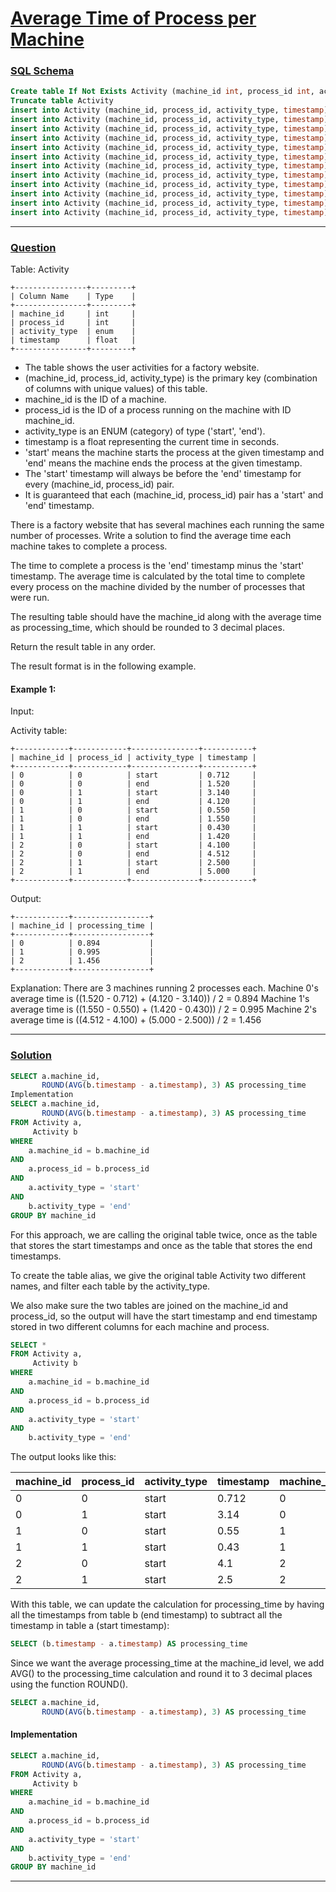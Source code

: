 # [Average Time of Process per Machine](#average-time-of-process-per-machine)

### [SQL Schema](#sql-schema)
```sql
Create table If Not Exists Activity (machine_id int, process_id int, activity_type ENUM('start', 'end'), timestamp float)
Truncate table Activity
insert into Activity (machine_id, process_id, activity_type, timestamp) values ('0', '0', 'start', '0.712')
insert into Activity (machine_id, process_id, activity_type, timestamp) values ('0', '0', 'end', '1.52')
insert into Activity (machine_id, process_id, activity_type, timestamp) values ('0', '1', 'start', '3.14')
insert into Activity (machine_id, process_id, activity_type, timestamp) values ('0', '1', 'end', '4.12')
insert into Activity (machine_id, process_id, activity_type, timestamp) values ('1', '0', 'start', '0.55')
insert into Activity (machine_id, process_id, activity_type, timestamp) values ('1', '0', 'end', '1.55')
insert into Activity (machine_id, process_id, activity_type, timestamp) values ('1', '1', 'start', '0.43')
insert into Activity (machine_id, process_id, activity_type, timestamp) values ('1', '1', 'end', '1.42')
insert into Activity (machine_id, process_id, activity_type, timestamp) values ('2', '0', 'start', '4.1')
insert into Activity (machine_id, process_id, activity_type, timestamp) values ('2', '0', 'end', '4.512')
insert into Activity (machine_id, process_id, activity_type, timestamp) values ('2', '1', 'start', '2.5')
insert into Activity (machine_id, process_id, activity_type, timestamp) values ('2', '1', 'end', '5')
```

---

### [Question](#question)

Table: Activity
```
+----------------+---------+
| Column Name    | Type    |
+----------------+---------+
| machine_id     | int     |
| process_id     | int     |
| activity_type  | enum    |
| timestamp      | float   |
+----------------+---------+
```
- The table shows the user activities for a factory website.
- (machine_id, process_id, activity_type) is the primary key (combination of columns with unique values) of this table.
- machine_id is the ID of a machine.
- process_id is the ID of a process running on the machine with ID machine_id.
- activity_type is an ENUM (category) of type ('start', 'end').
- timestamp is a float representing the current time in seconds.
- 'start' means the machine starts the process at the given timestamp and 'end' means the machine ends the process at the given timestamp.
- The 'start' timestamp will always be before the 'end' timestamp for every (machine_id, process_id) pair.
- It is guaranteed that each (machine_id, process_id) pair has a 'start' and 'end' timestamp.
 

There is a factory website that has several machines each running the same number of processes. Write a solution to find the average time each machine takes to complete a process.

The time to complete a process is the 'end' timestamp minus the 'start' timestamp. The average time is calculated by the total time to complete every process on the machine divided by the number of processes that were run.

The resulting table should have the machine_id along with the average time as processing_time, which should be rounded to 3 decimal places.

Return the result table in any order.

The result format is in the following example.

 

#### Example 1:

Input: 

Activity table:
```
+------------+------------+---------------+-----------+
| machine_id | process_id | activity_type | timestamp |
+------------+------------+---------------+-----------+
| 0          | 0          | start         | 0.712     |
| 0          | 0          | end           | 1.520     |
| 0          | 1          | start         | 3.140     |
| 0          | 1          | end           | 4.120     |
| 1          | 0          | start         | 0.550     |
| 1          | 0          | end           | 1.550     |
| 1          | 1          | start         | 0.430     |
| 1          | 1          | end           | 1.420     |
| 2          | 0          | start         | 4.100     |
| 2          | 0          | end           | 4.512     |
| 2          | 1          | start         | 2.500     |
| 2          | 1          | end           | 5.000     |
+------------+------------+---------------+-----------+
```
Output: 
```
+------------+-----------------+
| machine_id | processing_time |
+------------+-----------------+
| 0          | 0.894           |
| 1          | 0.995           |
| 2          | 1.456           |
+------------+-----------------+
```
Explanation: 
There are 3 machines running 2 processes each.
Machine 0's average time is ((1.520 - 0.712) + (4.120 - 3.140)) / 2 = 0.894
Machine 1's average time is ((1.550 - 0.550) + (1.420 - 0.430)) / 2 = 0.995
Machine 2's average time is ((4.512 - 4.100) + (5.000 - 2.500)) / 2 = 1.456

---

### [Solution](#solution)
```sql
SELECT a.machine_id, 
       ROUND(AVG(b.timestamp - a.timestamp), 3) AS processing_time
Implementation
SELECT a.machine_id, 
       ROUND(AVG(b.timestamp - a.timestamp), 3) AS processing_time
FROM Activity a, 
     Activity b
WHERE 
    a.machine_id = b.machine_id
AND 
    a.process_id = b.process_id
AND 
    a.activity_type = 'start'
AND 
    b.activity_type = 'end'
GROUP BY machine_id
```

For this approach, we are calling the original table twice, once as the table that stores the start timestamps and once as the table that stores the end timestamps. 

To create the table alias, we give the original table Activity two different names, and filter each table by the activity_type. 

We also make sure the two tables are joined on the machine_id and process_id, so the output will have the start timestamp and end timestamp stored in two different columns for each machine and process.
```sql
SELECT *
FROM Activity a, 
     Activity b
WHERE 
    a.machine_id = b.machine_id
AND 
    a.process_id = b.process_id
AND 
    a.activity_type = 'start'
AND 
    b.activity_type = 'end'
```

The output looks like this:

| machine_id | process_id | activity_type | timestamp | machine_id | process_id | activity_type | timestamp |
|-------------|------------|----------------|-----------|-------------|------------|----------------|-----------|
| 0           | 0          | start          | 0.712     | 0           | 0          | end            | 1.52      |
| 0           | 1          | start          | 3.14      | 0           | 1          | end            | 4.12      |
| 1           | 0          | start          | 0.55      | 1           | 0          | end            | 1.55      |
| 1           | 1         | start          | 0.43      | 1           | 0          | end            | 1.42      |
| 2           | 0          | start          | 4.1       | 2           | 0          | end            | 4.512     |
| 2           | 1          | start          | 2.5       | 2           | 1          | end            | 5         |

With this table, we can update the calculation for processing_time by having all the timestamps from table b (end timestamp) to subtract all the timestamp in table a (start timestamp):

```sql
SELECT (b.timestamp - a.timestamp) AS processing_time
```

Since we want the average processing_time at the machine_id level, we add AVG() to the processing_time calculation and round it to 3 decimal places using the function ROUND().

```sql
SELECT a.machine_id, 
       ROUND(AVG(b.timestamp - a.timestamp), 3) AS processing_time
```

#### Implementation

```sql
SELECT a.machine_id, 
       ROUND(AVG(b.timestamp - a.timestamp), 3) AS processing_time
FROM Activity a, 
     Activity b
WHERE 
    a.machine_id = b.machine_id
AND 
    a.process_id = b.process_id
AND 
    a.activity_type = 'start'
AND 
    b.activity_type = 'end'
GROUP BY machine_id
```

---
